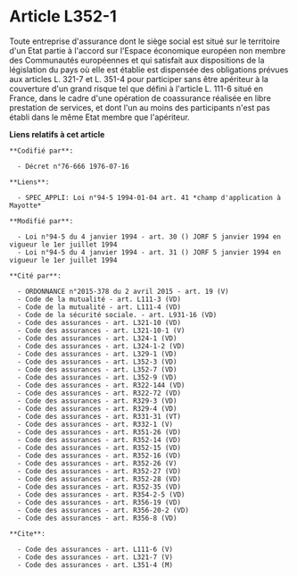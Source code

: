 # Article L352-1

Toute entreprise d'assurance dont le siège social est situé sur le territoire d'un Etat partie à l'accord sur l'Espace
économique européen non membre des Communautés européennes et qui satisfait aux dispositions de la législation du pays où
elle est établie est dispensée des obligations prévues aux articles L. 321-7 et L. 351-4 pour participer sans être apériteur
à la couverture d'un grand risque tel que défini à l'article L. 111-6 situé en France, dans le cadre d'une opération de
coassurance réalisée en libre prestation de services, et dont l'un au moins des participants n'est pas établi dans le même
Etat membre que l'apériteur.

**Liens relatifs à cet article**

	**Codifié par**:

	  - Décret n°76-666 1976-07-16

	**Liens**:

	  - SPEC_APPLI: Loi n°94-5 1994-01-04 art. 41 *champ d'application à Mayotte*

	**Modifié par**:

	  - Loi n°94-5 du 4 janvier 1994 - art. 30 () JORF 5 janvier 1994 en vigueur le 1er juillet 1994
	  - Loi n°94-5 du 4 janvier 1994 - art. 31 () JORF 5 janvier 1994 en vigueur le 1er juillet 1994

	**Cité par**:

	  - ORDONNANCE n°2015-378 du 2 avril 2015 - art. 19 (V)
	  - Code de la mutualité - art. L111-3 (VD)
	  - Code de la mutualité - art. L111-4 (VD)
	  - Code de la sécurité sociale. - art. L931-16 (VD)
	  - Code des assurances - art. L321-10 (VD)
	  - Code des assurances - art. L321-10-1 (V)
	  - Code des assurances - art. L324-1 (VD)
	  - Code des assurances - art. L324-1-2 (VD)
	  - Code des assurances - art. L329-1 (VD)
	  - Code des assurances - art. L352-3 (VD)
	  - Code des assurances - art. L352-7 (VD)
	  - Code des assurances - art. L352-9 (VD)
	  - Code des assurances - art. R322-144 (VD)
	  - Code des assurances - art. R322-72 (VD)
	  - Code des assurances - art. R329-3 (VD)
	  - Code des assurances - art. R329-4 (VD)
	  - Code des assurances - art. R331-31 (VT)
	  - Code des assurances - art. R332-1 (V)
	  - Code des assurances - art. R351-26 (VD)
	  - Code des assurances - art. R352-14 (VD)
	  - Code des assurances - art. R352-15 (VD)
	  - Code des assurances - art. R352-16 (VD)
	  - Code des assurances - art. R352-26 (V)
	  - Code des assurances - art. R352-27 (VD)
	  - Code des assurances - art. R352-28 (VD)
	  - Code des assurances - art. R352-35 (VD)
	  - Code des assurances - art. R354-2-5 (VD)
	  - Code des assurances - art. R356-19 (VD)
	  - Code des assurances - art. R356-20-2 (VD)
	  - Code des assurances - art. R356-8 (VD)

	**Cite**:

	  - Code des assurances - art. L111-6 (V)
	  - Code des assurances - art. L321-7 (V)
	  - Code des assurances - art. L351-4 (M)
